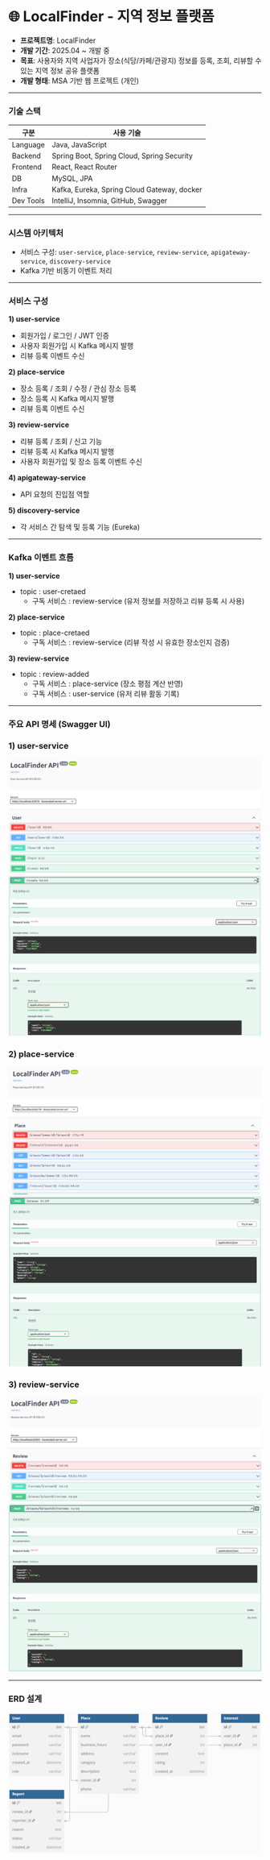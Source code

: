 
# 🌐 LocalFinder - 지역 정보 플랫폼

- **프로젝트명**: LocalFinder
- **개발 기간**: 2025.04 ~ 개발 중
- **목표**: 사용자와 지역 사업자가 장소(식당/카페/관광지) 정보를 등록, 조회, 리뷰할 수 있는 지역 정보 공유 플랫폼
- **개발 형태**: MSA 기반 웹 프로젝트 (개인)

---

### 기술 스택

| 구분       | 사용 기술 |
|------------|-----------|
| Language   | Java, JavaScript |
| Backend    | Spring Boot, Spring Cloud, Spring Security |
| Frontend   | React, React Router |
| DB         | MySQL, JPA |
| Infra      | Kafka, Eureka, Spring Cloud Gateway, docker |
| Dev Tools  | IntelliJ, Insomnia, GitHub, Swagger |

---

### 시스템 아키텍처

- 서비스 구성: `user-service`, `place-service`, `review-service`, `apigateway-service`, `discovery-service`
- Kafka 기반 비동기 이벤트 처리

---

### 서비스 구성

**1) user-service**
  + 회원가입 / 로그인 / JWT 인증
  + 사용자 회원가입 시 Kafka 메시지 발행
  + 리뷰 등록 이벤트 수신

**2) place-service**
  + 장소 등록 / 조회 / 수정 / 관심 장소 등록
  + 장소 등록 시 Kafka 메시지 발행
  + 리뷰 등록 이벤트 수신

**3) review-service**
  + 리뷰 등록 / 조회 / 신고 기능
  + 리뷰 등록 시 Kafka 메시지 발행
  + 사용자 회원가입 및 장소 등록 이벤트 수신

**4) apigateway-service**
  + API 요청의 진입점 역할

**5) discovery-service**
  + 각 서비스 간 탐색 및 등록 기능 (Eureka)

---

### Kafka 이벤트 흐름

**1) user-service**
+ topic : user-cretaed
  + 구독 서비스 : review-service (유저 정보를 저장하고 리뷰 등록 시 사용)

**2) place-service**
+ topic : place-cretaed
  + 구독 서비스 : review-service (리뷰 작성 시 유효한 장소인지 검증)

**3) review-service**
+ topic : review-added
  + 구독 서비스 : place-service (장소 평점 계산 반영)
  + 구독 서비스 : user-service (유저 리뷰 활동 기록)

---

### 주요 API 명세 (Swagger UI)

### 1) user-service
![user-service](./images/user-service.png)
![회원등록](./images/회원등록.png)


### 2) place-service
![place-service](./images/place-service.png)
![장소등록](./images/장소등록.png)

### 3) review-service
![review-service](./images/review-service.png)
![리뷰등록](./images/리뷰등록.png)

---

### ERD 설계

![ERD](./images/ERD.png)
